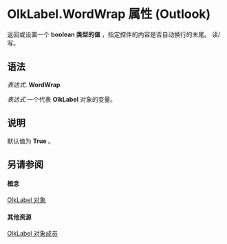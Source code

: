 
# OlkLabel.WordWrap 属性 (Outlook)

返回或设置一个 **boolean 类型的值** ，指定控件的内容是否自动换行的末尾。 读/写。


## 语法

 _表达式_. **WordWrap**

 _表达式_ 一个代表 **OlkLabel** 对象的变量。


## 说明

默认值为 **True** 。


## 另请参阅


#### 概念


[OlkLabel 对象](52e5bbb2-4b22-f308-d5d4-1a1eafad2f48.md)
#### 其他资源


[OlkLabel 对象成员](fdab75ca-86a1-d3c3-b60c-b4dc3267cd6c.md)